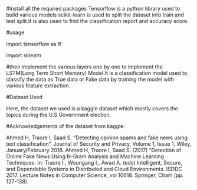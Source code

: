 #Install all the required packages
Tensorflow is a python library used to build various models 
scikit-learn is used to split the dataset into train and test split.It is also used to find the classification report and accuracy score.

#usage

import tensorflow as tf

import sklearn 

#then implement the various layers one by one to implement the LSTM(Long Term Short Memory) Model.It is a classification model used to classify the data as True data or Fake data by training the model with various feature extraction.


#Dataset Used

Here, the dataset we used is a kaggle dataset which mostly covers the topics during the U.S Government election.

#Acknowledgements of the dataset from kaggle:

Ahmed H, Traore I, Saad S. “Detecting opinion spams and fake news using text classification”, Journal of Security and Privacy, Volume 1, Issue 1, Wiley, January/February 2018.
Ahmed H, Traore I, Saad S. (2017) “Detection of Online Fake News Using N-Gram Analysis and Machine Learning Techniques. In: Traore I., Woungang I., Awad A. (eds) Intelligent, Secure, and Dependable Systems in Distributed and Cloud Environments. ISDDC 2017. Lecture Notes in Computer Science, vol 10618. Springer, Cham (pp. 127-138).
